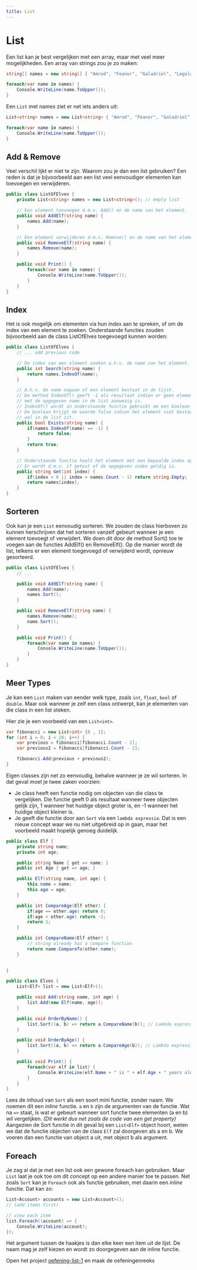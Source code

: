```yaml
---
title: List
---
```

# List

Een list kan je best vergelijken met een array, maar met veel meer mogelijkheden. Een array van strings zou je zo maken:

```csharp
string[] names = new string[] { "Amrod", "Feanor", "Galadriel", "Legolas"}; 

foreach(var name in names) {
    Console.WriteLine(name.ToUpper());
}
```

Een `List` met names ziet er net iets anders uit:

```csharp
List<string> names = new List<string> { "Amrod", "Feanor", "Galadriel", "Legolas"};

foreach(var name in names) {
    Console.WriteLine(name.ToUpper());
}
```

## Add & Remove
Veel verschil lijkt er niet te zijn. Waarom zou je dan een list gebruiken? Een reden is dat je bijvoorbeeld aan een list veel eenvoudiger elementen kan toevoegen en verwijderen.

```csharp
public class ListOfElves {
    private List<string> names = new List<string>(); // empty list

    // Een element toevoegen d.m.v. Add() en de name van het element.
    public void AddElf(string name) {
        names.Add(name);
    }

    // Een element verwijderen d.m.v. Remove() en de name van het element.
    public void RemoveElf(string name) {
        names.Remove(name);
    }

    public void Print() {
        foreach(var name in names) {
            Console.WriteLine(name.ToUpper());
        }
    }
}
```

## Index
Het is ook mogelijk om elementen via hun index aan te spreken, of om de index van een element te zoeken.
Onderstaande functies zouden bijvoorbeeld aan de class ListOfElves toegevoegd kunnen worden:

```csharp
public class ListOfElves {
    // ... add previous code

    // De index van een element zoeken a.h.v. de name van het element.
    public int Search(string name) {
        return names.IndexOf(name);
    }

    // A.h.v. de name nagaan of een element bestaat in de lijst.
    // De method IndexOf() geeft -1 als resultaat indien er geen element
    // met de opgegeven name in de list aanwezig is.
    // IndexOf() wordt in onderstaande functie gebruikt om een boolean te initialiseren.
    // De boolean krijgt de waarde false indien het element niet bestaat, true indien het
    // wel in de list zit.
    public bool Exists(string name) {
        if(names.IndexOf(name) == -1) {
            return false;
        }
        return true;
    }

    // Onderstaande functie haalt het element met een bepaalde index op.
    // Er wordt d.m.v. if getest of de opgegeven index geldig is.
    public string Get(int index) {
        if(index < 0 || index > names.Count - 1) return string.Empty;
        return names[index];
    }
}
```

## Sorteren
Ook kan je een `List` eenvoudig sorteren. We zouden de class hierboven zo kunnen herschrijven dat het sorteren vanzelf gebeurt wanneer je een element toevoegt of verwijdert. We doen dit door de method Sort() toe te voegen aan de functies AddElf() en RemoveElf(). Op die manier wordt de list, telkens er een element toegevoegd of verwijderd wordt, opnieuw gesorteerd.

```csharp
public class ListOfElves {
    // ...

    public void AddElf(string name) {
        names.Add(name);
        names.Sort();
    }

    public void RemoveElf(string name) {
        names.Remove(name);
        name.Sort();
    }

    public void Print() {
        foreach(var name in names) {
            Console.WriteLine(name.ToUpper());
        }
    }
}
```

## Meer Types
Je kan een `List` maken van eender welk type, zoals `int`, `float`, `bool` of `double`. Maar ook wanneer je zelf een class ontwerpt, kan je elementen van die class in een list steken.

Hier zie je een voorbeeld van een `List<int>`.

```csharp
var fibonacci = new List<int> {0 , 1};
for (int i = 0; i < 20; i++) {
    var previous = fibonacci[fibonacci.Count - 1];
    var previous2 = fibonacci[fibonacci.Count - 2];

    fibonacci.Add(previous + previous2);
}
```

Eigen classes zijn net zo eenvoudig, behalve wanneer je ze wil sorteren. In dat geval moet je twee zaken voorzien:
- Je class heeft een functie nodig om objecten van die class te vergelijken. Die functie geeft 0 als resultaat wanneer twee objecten gelijk zijn, 1 wanneer het huidige object groter is, en -1 wanneer het huidige object kleiner is.
- Je geeft die functie door aan `Sort` via een `lambda expressie`. Dat is een nieuw concept waar we nu niet uitgebreid op in gaan, maar het voorbeeld maakt hopelijk genoeg duidelijk.

```csharp
public class Elf {
    private string name;
    private int age;

    public string Name { get => name; }
    public int Age { get => age; }

    public Elf(string name, int age) {
        this.name = name;
        this.age = age;
    }

    public int CompareAge(Elf other) {
        if(age == other.age) return 0;
        if(age < other.age) return -1;
        return 1;
    }

    public int CompareName(Elf other) {
        // string already has a compare function
        return name.CompareTo(other.name);
    }

    
}

public class Elves {
    List<Elf> list = new List<Elf>();

    public void Add(string name, int age) {
        list.Add(new Elf(name, age));
    }

    public void OrderByName() {
        list.Sort((a, b) => return a.CompareName(b)); // Lambda expressie
    }

    public void OrderByAge() {
        list.Sort((a, b) => return a.CompareAge(b)); // Lambda expressie
    }

    public void Print() {
        foreach(var elf in list) {
            Console.WriteLine(elf.Name + " is " + elf.Age + " years old.");
        }
    }
}
```

Lees de inhoud van `Sort` als een soort mini functie, zonder naam. We noemen dit een _inline_ functie. `a` en `b` zijn de argumenten van de functie. Wat na `=>` staat, is wat er gebeurt wanneer sort functie twee elementen (a en b) wil vergelijken. _(Dit werkt dus net zoals de code van een get property)_ Aangezien de Sort functie in dit geval bij een `List<Elf>` object hoort, weten we dat de functie objecten van de class `Elf` zal doorgeven als a en b. We voeren dan een functie van object a uit, met object b als argument.

## Foreach

Je zag al dat je met een list ook een gewone foreach kan gebruiken. Maar `List` laat je ook toe om dit concept op een andere manier toe te passen. Net zoals `Sort` kan je `Foreach` ook als functie gebruiken, met daarin een _inline_ functie. Dat kan zo:

```csharp
List<Account> accounts = new List<Account>();
// (add items first)

// view each item
list.Foreach((account) => {
    Console.WriteLine(account);
});
```
Het argument tussen de haakjes is dan elke keer een item uit de lijst. De naam mag je zelf kiezen en wordt zo doorgegeven aan de inline functie.

<div class="note oefening">
    <p>Open het project <a href="https://github.com/sma-it/oefening-list-1">oefening-list-1</a> en maak de oefeningenreeks</p>
</div>

